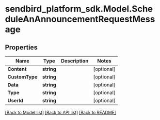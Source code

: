 
# sendbird_platform_sdk.Model.ScheduleAnAnnouncementRequestMessage

## Properties

Name | Type | Description | Notes
------------ | ------------- | ------------- | -------------
**Content** | **string** |  | [optional] 
**CustomType** | **string** |  | [optional] 
**Data** | **string** |  | [optional] 
**Type** | **string** |  | [optional] 
**UserId** | **string** |  | [optional] 

[[Back to Model list]](../README.md#documentation-for-models)
[[Back to API list]](../README.md#documentation-for-api-endpoints)
[[Back to README]](../README.md)


